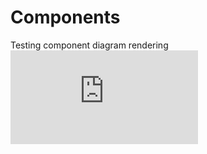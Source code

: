 # Components
Testing component diagram rendering
![API-component-diagram](https://github.com/octaviaah/ClearView/blob/main/resources/api-component-diagram.pdf)
